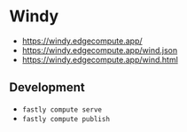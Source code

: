 # Windy

- https://windy.edgecompute.app/
- https://windy.edgecompute.app/wind.json
- https://windy.edgecompute.app/wind.html


## Development

- `fastly compute serve`
- `fastly compute publish`
